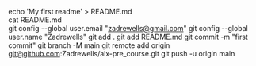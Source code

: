  echo 'My first readme' > README.md   
cat README.md  
 git config --global user.email "zadrewells@gmail.com"
 git config --global user.name "Zadrewells"
 git add .
git add README.md
git commit -m "first commit"
git branch -M main
git remote add origin git@github.com:Zadrewells/alx-pre_course.git
git push -u origin main
